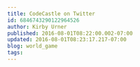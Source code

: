 ```yaml
---
title: CodeCastle on Twitter
id: 6846743290122964526
author: Kirby Urner
published: 2016-08-01T08:22:00.002-07:00
updated: 2016-08-01T08:23:17.217-07:00
blog: world_game
tags: 
---
```


